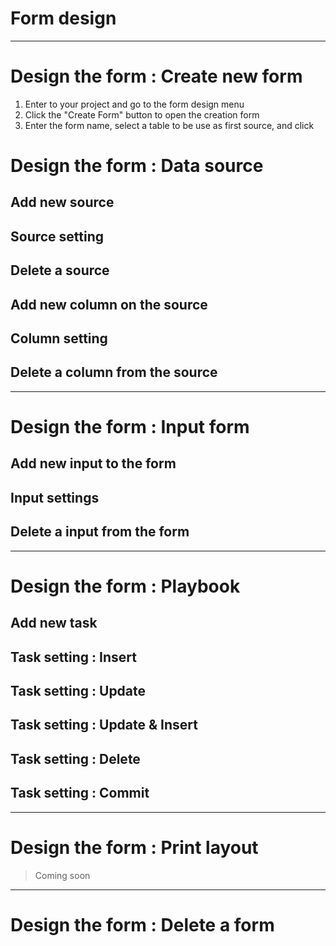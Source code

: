 # Form design

---

# Design the form : Create new form
  1. Enter to your project and go to the form design menu
  2. Click the "Create Form" button to open the creation form
  3. Enter the form name, select a table to be use as first source, and click 



# Design the form : Data source

## Add new source

## Source setting

## Delete a source

## Add new column on the source

## Column setting

## Delete a column from the source

---

# Design the form : Input form

## Add new input to the form

## Input settings

## Delete a input from the form

---

# Design the form : Playbook

## Add new task

## Task setting : Insert

## Task setting : Update

## Task setting : Update & Insert

## Task setting : Delete

## Task setting : Commit

---

# Design the form : Print layout
> Coming soon

---

# Design the form : Delete a form

